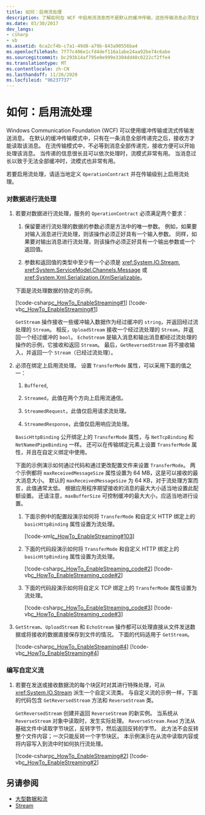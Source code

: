 ```yaml
---
title: 如何：启用流处理
description: 了解如何在 WCF 中启用流消息而不是默认的缓冲传输，这些传输消息必须在处理前完全接收。
ms.date: 03/30/2017
dev_langs:
- csharp
- vb
ms.assetid: 6ca2cf4b-c7a1-49d8-a79b-843a90556ba4
ms.openlocfilehash: 7f77c406e1cfd4def116a1abe24aa92be74c6abe
ms.sourcegitcommit: bc293b14af795e0e999e3304dd40c0222cf2ffe4
ms.translationtype: MT
ms.contentlocale: zh-CN
ms.lasthandoff: 11/26/2020
ms.locfileid: "96237737"
---
```

# <a name="how-to-enable-streaming"></a>如何：启用流处理

Windows Communication Foundation (WCF) 可以使用缓冲传输或流式传输发送消息。 在默认的缓冲传输模式中，只有在一条消息全部传递完之后，接收方才能读取该消息。 在流传输模式中，不必等到消息全部传递完，接收方便可以开始处理该消息。 当传递的信息很长且可以依次处理时，流模式非常有用。 当消息过长以致于无法全部缓冲时，流模式也非常有用。  
  
 若要启用流处理，请适当地定义 `OperationContract` 并在传输级别上启用流处理。  
  
### <a name="to-stream-data"></a>对数据进行流处理  
  
1. 若要对数据进行流处理，服务的 `OperationContract` 必须满足两个要求：  
  
    1. 保留要进行流处理的数据的参数必须是方法中的唯一参数。 例如，如果要对输入消息进行流处理，则该操作必须正好具有一个输入参数。 同样，如果要对输出消息进行流处理，则该操作必须正好具有一个输出参数或一个返回值。  
  
    2. 参数和返回值的类型中至少有一个必须是 <xref:System.IO.Stream>, <xref:System.ServiceModel.Channels.Message> 或 <xref:System.Xml.Serialization.IXmlSerializable>。  
  
     下面是流处理数据的协定的示例。  
  
     [!code-csharp[c_HowTo_EnableStreaming#1](../../../../samples/snippets/csharp/VS_Snippets_CFX/c_howto_enablestreaming/cs/service.cs#1)]
     [!code-vb[c_HowTo_EnableStreaming#1](../../../../samples/snippets/visualbasic/VS_Snippets_CFX/c_howto_enablestreaming/vb/service.vb#1)]  
  
     `GetStream` 操作接收一些缓冲输入数据作为经过缓冲的 `string`，并返回经过流处理的 `Stream`。 相反，`UploadStream` 接收一个经过流处理的 `Stream`，并返回一个经过缓冲的 `bool`。 `EchoStream` 是输入消息和输出消息都经过流处理的操作的示例，它接收和返回 `Stream`。 最后，`GetReversedStream` 将不接收输入，并返回一个 `Stream`（已经过流处理）。  
  
2. 必须在绑定上启用流处理。 设置 `TransferMode` 属性，可以采用下面的值之一：  
  
    1. `Buffered`,  
  
    2. `Streamed`，此值在两个方向上启用流通信。  
  
    3. `StreamedRequest`，此值仅启用请求流处理。  
  
    4. `StreamedResponse`，此值仅启用响应流处理。  
  
     `BasicHttpBinding` 公开绑定上的 `TransferMode` 属性，与 `NetTcpBinding` 和 `NetNamedPipeBinding` 一样。 还可以在传输绑定元素上设置 `TransferMode` 属性，并且在自定义绑定中使用。  
  
     下面的示例演示如何通过代码和通过更改配置文件来设置 `TransferMode`。 两个示例都将 `maxReceivedMessageSize` 属性设置为 64 MB，这是可以接收的最大消息大小。 默认的 `maxReceivedMessageSize` 为 64 KB，对于流处理方案而言，此值通常太低。 根据应用程序期望接收的消息的最大大小适当地设置此配额设置。 还请注意，`maxBufferSize` 可控制缓冲的最大大小，应适当地进行设置。  
  
    1. 下面示例中的配置段演示如何将 `TransferMode` 和自定义 HTTP 绑定上的 `basicHttpBinding` 属性设置为流处理。  
  
         [!code-xml[c_HowTo_EnableStreaming#103](../../../../samples/snippets/csharp/VS_Snippets_CFX/c_howto_enablestreaming/common/app.config#103)]
  
    2. 下面的代码段演示如何将 `TransferMode` 和自定义 HTTP 绑定上的 `basicHttpBinding` 属性设置为流处理。  
  
         [!code-csharp[c_HowTo_EnableStreaming_code#2](../../../../samples/snippets/csharp/VS_Snippets_CFX/c_howto_enablestreaming_code/cs/c_howto_enablestreaming_code.cs#2)]
         [!code-vb[c_HowTo_EnableStreaming_code#2](../../../../samples/snippets/visualbasic/VS_Snippets_CFX/c_howto_enablestreaming_code/vb/c_howto_enablestreaming_code.vb#2)]  
  
    3. 下面的代码段演示如何将自定义 TCP 绑定上的 `TransferMode` 属性设置为流处理。  
  
         [!code-csharp[c_HowTo_EnableStreaming_code#3](../../../../samples/snippets/csharp/VS_Snippets_CFX/c_howto_enablestreaming_code/cs/c_howto_enablestreaming_code.cs#3)]
         [!code-vb[c_HowTo_EnableStreaming_code#3](../../../../samples/snippets/visualbasic/VS_Snippets_CFX/c_howto_enablestreaming_code/vb/c_howto_enablestreaming_code.vb#3)]  
  
3. `GetStream`、`UploadStream` 和 `EchoStream` 操作都可以处理直接从文件发送数据或将接收的数据直接保存到文件的情况。 下面的代码适用于 `GetStream`。  
  
     [!code-csharp[c_HowTo_EnableStreaming#4](../../../../samples/snippets/csharp/VS_Snippets_CFX/c_howto_enablestreaming/cs/service.cs#4)]
     [!code-vb[c_HowTo_EnableStreaming#4](../../../../samples/snippets/visualbasic/VS_Snippets_CFX/c_howto_enablestreaming/vb/service.vb#4)]  
  
### <a name="writing-a-custom-stream"></a>编写自定义流  
  
1. 若要在发送或接收数据流的每个块区时对其进行特殊处理，可从 <xref:System.IO.Stream> 派生一个自定义流类。 与自定义流的示例一样，下面的代码包含 `GetReversedStream` 方法和 `ReverseStream` 类。  
  
     `GetReversedStream` 创建并返回 `ReverseStream` 的新实例。 当系统从 `ReverseStream` 对象中读取时，发生实际处理。 `ReverseStream.Read` 方法从基础文件中读取字节块区，反转字节，然后返回反转的字节。 此方法不会反转整个文件内容；一次只能反转一个字节块区。 本示例演示在从流中读取内容或将内容写入到流中时如何执行流处理。  
  
     [!code-csharp[c_HowTo_EnableStreaming#2](../../../../samples/snippets/csharp/VS_Snippets_CFX/c_howto_enablestreaming/cs/service.cs#2)]
     [!code-vb[c_HowTo_EnableStreaming#2](../../../../samples/snippets/visualbasic/VS_Snippets_CFX/c_howto_enablestreaming/vb/service.vb#2)]  
  
## <a name="see-also"></a>另请参阅

- [大型数据和流](large-data-and-streaming.md)
- [Stream](../samples/stream.md)
